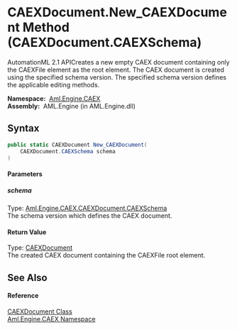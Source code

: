 CAEXDocument.New_CAEXDocument Method (CAEXDocument.CAEXSchema)
==============================================================
AutomationML 2.1 APICreates a new empty CAEX document containing only the CAEXFile element as the root element. The CAEX document is created using the specified schema version. The specified schema version defines the applicable editing methods.

  **Namespace:**  [Aml.Engine.CAEX][1]  
  **Assembly:**  AML.Engine (in AML.Engine.dll)

Syntax
------

```csharp
public static CAEXDocument New_CAEXDocument(
	CAEXDocument.CAEXSchema schema
)
```

#### Parameters

##### *schema*
Type: [Aml.Engine.CAEX.CAEXDocument.CAEXSchema][2]  
The schema version which defines the CAEX document.

#### Return Value
Type: [CAEXDocument][3]  
 The created CAEX document containing the CAEXFile root element. 

See Also
--------

#### Reference
[CAEXDocument Class][3]  
[Aml.Engine.CAEX Namespace][1]  

[1]: ../README.md
[2]: ../CAEXDocument_CAEXSchema/README.md
[3]: README.md
[4]: https://www.automationml.org
[5]: ../../icons/logoShade.png